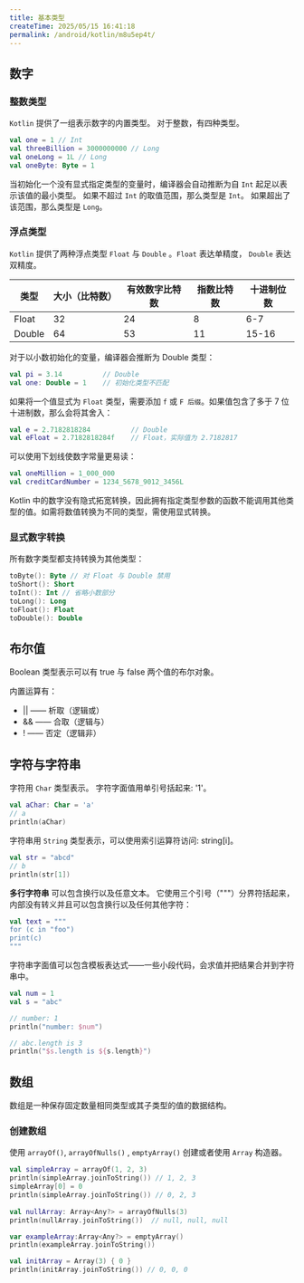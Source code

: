 ```yaml
---
title: 基本类型
createTime: 2025/05/15 16:41:18
permalink: /android/kotlin/m8u5ep4t/
---
```


## 数字

### 整数类型

`Kotlin` 提供了一组表示数字的内置类型。 对于整数，有四种类型。

``` kt
val one = 1 // Int
val threeBillion = 3000000000 // Long
val oneLong = 1L // Long
val oneByte: Byte = 1
```

当初始化一个没有显式指定类型的变量时，编译器会自动推断为自 `Int` 起足以表示该值的最小类型。 
如果不超过 `Int` 的取值范围，那么类型是 `Int`。 如果超出了该范围，那么类型是 `Long`。

### 浮点类型

`Kotlin` 提供了两种浮点类型 `Float` 与 `Double` 。`Float` 表达单精度， `Double` 表达双精度。

| 类型   | 大小（比特数） | 有效数字比特数 | 指数比特数 | 十进制位数 |
|--------|----------------|----------------|------------|------------|
| Float  | 32             | 24             | 8          | 6-7        |
| Double | 64             | 53             | 11         | 15-16      |

对于以小数初始化的变量，编译器会推断为 Double 类型：

```kt
val pi = 3.14          // Double
val one: Double = 1    // 初始化类型不匹配
```

如果将一个值显式为 `Float` 类型，需要添加 `f` 或 `F 后缀`。如果值包含了多于 7 位十进制数，那么会将其舍入：

```kt
val e = 2.7182818284          // Double
val eFloat = 2.7182818284f    // Float，实际值为 2.7182817
```

可以使用下划线使数字常量更易读：

```kt
val oneMillion = 1_000_000
val creditCardNumber = 1234_5678_9012_3456L
```

Kotlin 中的数字没有隐式拓宽转换，因此拥有指定类型参数的函数不能调用其他类型的值。如需将数值转换为不同的类型，需使用显式转换。

### 显式数字转换

所有数字类型都支持转换为其他类型：

```kt
toByte(): Byte // 对 Float 与 Double 禁用
toShort(): Short
toInt(): Int // 省略小数部分
toLong(): Long
toFloat(): Float
toDouble(): Double
```

## 布尔值

Boolean 类型表示可以有 true 与 false 两个值的布尔对象。

内置运算有：

- || —— 析取（逻辑或）
- && —— 合取（逻辑与）
- ! —— 否定（逻辑非）

## 字符与字符串

字符用 `Char` 类型表示。 字符字面值用单引号括起来: '1'。
```kt
val aChar: Char = 'a'
// a
println(aChar)
```

字符串用 `String` 类型表示，可以使用索引运算符访问: string[i]。
```kt
val str = "abcd"
// b
println(str[1])
```

**多行字符串** 可以包含换行以及任意文本。 它使用三个引号（"""）分界符括起来，内部没有转义并且可以包含换行以及任何其他字符：

```kt
val text = """
for (c in "foo")
print(c)
"""
```

字符串字面值可以包含模板表达式——一些小段代码，会求值并把结果合并到字符串中。

```kt
val num = 1
val s = "abc"

// number: 1
println("number: $num")

// abc.length is 3
println("$s.length is ${s.length}") 
```

## 数组

数组是一种保存固定数量相同类型或其子类型的值的数据结构。 

### 创建数组

使用 `arrayOf()`, `arrayOfNulls()` , `emptyArray()` 创建或者使用 `Array` 构造器。

```kt
val simpleArray = arrayOf(1, 2, 3)
println(simpleArray.joinToString()) // 1, 2, 3
simpleArray[0] = 0
println(simpleArray.joinToString()) // 0, 2, 3
    
val nullArray: Array<Any?> = arrayOfNulls(3)
println(nullArray.joinToString())  // null, null, null

var exampleArray:Array<Any?> = emptyArray()
println(exampleArray.joinToString())

val initArray = Array(3) { 0 }
println(initArray.joinToString()) // 0, 0, 0
```

